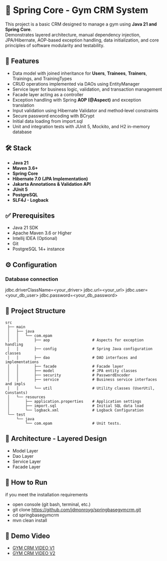 # 🌱 Spring Core - Gym CRM System

This project is a basic CRM designed to manage a gym using **Java 21 and Spring Core**.  
Demonstrates layered architecture, manual dependency injection, JPA/Hibernate, 
AOP-based exception handling, data initialization, and core principles of 
software modularity and testability.

## 🧩 Features

- Data model with joined inheritance for **Users**, **Trainees**, **Trainers**, 
Trainings, and TrainingTypes
- CRUD operations implemented via DAOs using EntityManager
- Service layer for business logic, validation, and transaction management
- Facade layer acting as a controller
- Exception handling with Spring **AOP (@Aspect)** and exception translation
- Input validation using Hibernate Validator and method‐level constraints
- Secure password encoding with BCrypt
- Initial data loading from import.sql
- Unit and integration tests with JUnit 5, Mockito, and H2 in-memory database


## 🛠 Stack
- **Java 21**
- **Maven 3.6+**
- **Spring Core**
- **Hibernate 7.0 (JPA Implementation)**
- **Jakarta Annotations & Validation API**
- **JUnit 5**
- **PostgreSQL**
- **SLF4J - Logback**

## ✅ Prerequisites
- Java 21 SDK
- Apache Maven 3.6 or Higher
- Intellij IDEA (Optional)
- Git
- PostgreSQL 14+ instance

## ⚙️ Configuration
### Database connection
jdbc.driverClassName=<your_driver>
jdbc.url=<your_url>
jdbc.user=<your_db_user>
jdbc.password=<your_db_password>



## 📁 Project Structure

```
src
 ├── main
 │   ├── java
 │   │   └── com.epam
 │   │       ├── aop                   # Aspects for exception handling 
 │   │       ├── config                # Spring Java configuration classes
 │   │       ├── dao                   # DAO interfaces and implementations
 │   │       ├── facade                # Facade layer
 │   │       ├── model                 # JPA entity classes
 │   │       ├── security              # PasswordEncoder
 │   │       ├── service               # Business service interfaces and impls
 │   │       └── util                  # Utility classes (UserUtil, Constants)
 │   └── resources
 │       ├── application.properties    # Application settings
 │       ├── import.sql                # Initial SQL data load
 │       └── logback.xml               # Logback Configuration
 └── test
     └── java
         └── com.epam                  # Unit tests.
```

## 🧱 Architecture - Layered Design
- Model Layer
- Dao Layer
- Service Layer
- Facade Layer

## 🚀 How to Run
if you meet the installation requirements
- open console (git bash, terminal, etc.)
- git clone https://github.com/jdmonroyg/springbasegymcrm.git
- cd springbasegymcrm
- mvn clean install

## 🎥 Demo Video 
- [GYM CRM VIDEO V1](https://youtu.be/o87Heqkcnlo)
- [GYM CRM VIDEO V2](https://youtu.be/o87Heqkcnlo)
